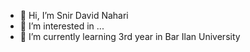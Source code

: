 - 👋 Hi, I’m Snir David Nahari
- 👀 I’m interested in ...
- 🌱 I’m currently learning 3rd year in Bar Ilan University


<!---
snir-david/snir-david is a ✨ special ✨ repository because its `README.md` (this file) appears on your GitHub profile.
You can click the Preview link to take a look at your changes.
--->
